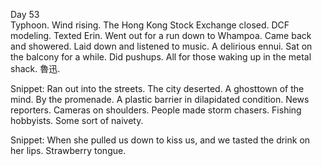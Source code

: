 Day 53  
Typhoon. Wind rising. The Hong Kong Stock Exchange closed. DCF modeling. Texted Erin. Went out for a run down to Whampoa. Came back and showered. Laid down and listened to music. A delirious ennui. Sat on the balcony for a while. Did pushups. All for those waking up in the metal shack. 魯迅.

Snippet: Ran out into the streets. The city deserted. A ghosttown of the mind. By the promenade. A plastic barrier in dilapidated condition. News reporters. Cameras on shoulders. People made storm chasers. Fishing hobbyists. Some sort of naivety.  

Snippet: When she pulled us down to kiss us, and we tasted the drink on her lips. Strawberry tongue.

